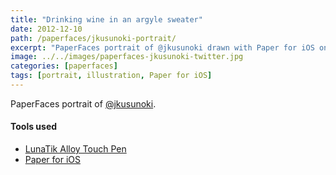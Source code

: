 ```yaml
---
title: "Drinking wine in an argyle sweater"
date: 2012-12-10
path: /paperfaces/jkusunoki-portrait/
excerpt: "PaperFaces portrait of @jkusunoki drawn with Paper for iOS on an iPad."
image: ../../images/paperfaces-jkusunoki-twitter.jpg
categories: [paperfaces]
tags: [portrait, illustration, Paper for iOS]
---
```


PaperFaces portrait of [@jkusunoki](https://twitter.com/jkusunoki).

#### Tools used

- [LunaTik Alloy Touch Pen](https://www.amazon.com/gp/product/B00821TR7G/ref=as_li_ss_tl?ie=UTF8&tag=mademist-20&linkCode=as2&camp=1789&creative=390957&creativeASIN=B00821TR7G)
- [Paper for iOS](https://paper.bywetransfer.com/)
